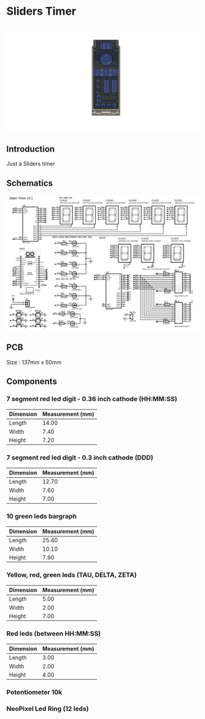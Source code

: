 # Sliders Timer
<img src="./04%20-%20schematics/v2%20-%20Timer%20-%20Assembly.png">

## Introduction
Just a Sliders timer<br/>
## Schematics
![SVG Image](./04%20-%20schematics/00_proteus_timer_schematics.SVG)
## PCB
Size : 137mm x 50mm
## Components
### 7 segment red led digit - 0.36 inch cathode (HH:MM:SS)

| Dimension | Measurement (mm) |
|-----------|------------------|
| Length    | 14.00            |
| Width     | 7.40             |
| Height    | 7.20             |
### 7 segment red led digit - 0.3 inch cathode (DDD)
| Dimension | Measurement (mm) |
|-----------|------------------|
| Length    | 12.70            |
| Width     | 7.60             |
| Height    | 7.00             |
### 10 green leds bargraph
| Dimension | Measurement (mm) |
|-----------|------------------|
| Length    | 25.40            |
| Width     | 10.10             |
| Height    | 7.90             |
### Yellow, red, green leds (TAU, DELTA, ZETA)
| Dimension | Measurement (mm) |
|-----------|------------------|
| Length    | 5.00            |
| Width     | 2.00             |
| Height    | 7.00             |
### Red leds (between HH:MM:SS)
| Dimension | Measurement (mm) |
|-----------|------------------|
| Length    | 3.00            |
| Width     | 2.00             |
| Height    | 4.00             |
### Potentiometer 10k

### NeoPixel Led Ring (12 leds)
